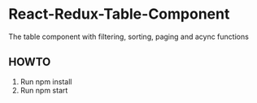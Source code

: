 # React-Redux-Table-Component
The table component with filtering, sorting, paging and acync functions

## HOWTO
1. Run npm install
2. Run npm start
